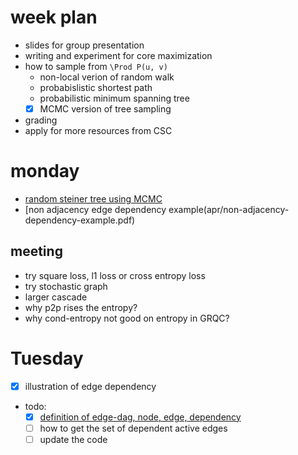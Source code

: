 # week plan

- slides for group presentation
- writing and experiment for core maximization
- how to sample from `\Prod P(u, v)`
  - non-local verion of random walk 
  - probabislistic shortest path
  - probabilistic minimum spanning tree
  - [X] MCMC version of tree sampling
- grading
- apply for more resources from CSC

# monday

- [random steiner tree using MCMC](apr/mcmc-steiner-tree.md)
- [non adjacency edge dependency example(apr/non-adjacency-dependency-example.pdf)


## meeting

- try square loss, l1 loss or cross entropy loss
- try stochastic graph
- larger cascade
- why p2p rises the entropy? 
- why cond-entropy not good on entropy in GRQC?


# Tuesday

- [X] illustration of edge dependency
- todo:
  - [X] [definition of edge-dag, node, edge, dependency](apr/edge-dag-def.pdf)
  - [ ] how to get the set of dependent active edges
  - [ ] update the code